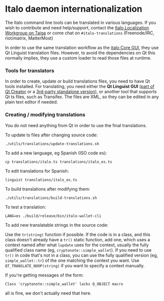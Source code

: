 Italo daemon internationalization
==================================

The Italo command line tools can be translated in various languages. If you wish to contribute and need help/support, contact the [Italo Localization Workgroup on Taiga](https://taiga.getitalo.org/project/erciccione-italo-localization/) or come chat on `#italo-translations` (Freenode/IRC, riot/matrix, MatterMost)

In order to use the same translation workflow as the [italo Core GUI](https://github.com/italocoin-project/italo-gui), they use Qt Linguist translation files.  However, to avoid the dependencies on Qt this normally implies, they use a custom loader to read those files at runtime.

### Tools for translators

In order to create, update or build translations files, you need to have Qt tools installed. For translating, you need either the **Qt Linguist GUI** ([part of Qt Creator](https://www.qt.io/download) or a [3rd-party standalone version](https://github.com/lelegard/qtlinguist-installers/releases)), or another tool that supports Qt ts files, such as Transifex.  The files are XML, so they can be edited in any plain text editor if needed.

### Creating / modifying translations

You do not need anything from Qt in order to use the final translations.

To update ts files after changing source code:

    ./utils/translations/update-translations.sh

To add a new language, eg Spanish (ISO code es):

    cp translations/italo.ts translations/italo_es.ts

To edit translations for Spanish:

    linguist translations/italo_es.ts

To build translations after modifying them:

    ./utils/translations/build-translations.sh

To test a translation:

    LANG=es ./build/release/bin/italo-wallet-cli

To add new translatable strings in the source code:

Use the `tr(string)` function if possible. If the code is in a class, and this class doesn't already have a `tr()` static function, add one, which uses a context named after what `lupdate` uses for the context, usually the fully qualified class name (eg, `cryptonote::simple_wallet`).  If you need to use `tr()` in code that's not in a class, you can use the fully qualified version (eg, `simple_wallet::tr`) of the one matching the context you want. Use `QT_TRANSLATE_NOOP(string)` if you want to specify a context manually.

If you're getting messages of the form:

    Class 'cryptonote::simple_wallet' lacks Q_OBJECT macro

all is fine, we don't actually need that here.
